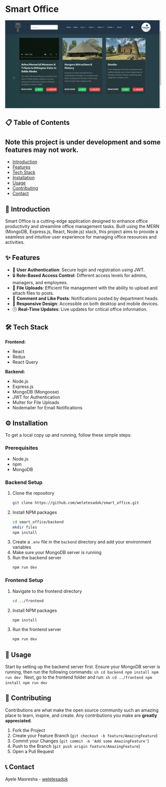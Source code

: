 # Smart Office

![Office](./frontend/src/assets/view.png)

## 📋 Table of Contents

## Note this project is under development and some features may not work.

- [Introduction](#introduction)
- [Features](#features)
- [Tech Stack](#tech-stack)
- [Installation](#installation)
- [Usage](#usage)
- [Contributing](#contributing)
- [Contact](#contact)

## 📝 Introduction

Smart Office is a cutting-edge application designed to enhance office productivity and streamline office management tasks. Built using the MERN (MongoDB, Express.js, React, Node.js) stack, this project aims to provide a seamless and intuitive user experience for managing office resources and activities.

## ✨ Features

- 🔐 **User Authentication**: Secure login and registration using JWT.
- 🔒 **Role-Based Access Control**: Different access levels for admins, managers, and employees.
- 📁 **File Uploads**: Efficient file management with the ability to upload and attach files to posts.
- 📧 **Comment and Like Posts**: Notifications posted by department heads.
- 📱 **Responsive Design**: Accessible on both desktop and mobile devices.
- 🕒 **Real-Time Updates**: Live updates for critical office information.

## 🛠 Tech Stack

**Frontend:**

- React
- Redux
- React Query

**Backend:**

- Node.js
- Express.js
- MongoDB (Mongoose)
- JWT for Authentication
- Multer for File Uploads
- Nodemailer for Email Notifications

## ⚙️ Installation

To get a local copy up and running, follow these simple steps:

### Prerequisites

- Node.js
- npm
- MongoDB

### Backend Setup

1. Clone the repository
   ```sh
   git clone https://github.com/weletesadok/smart_office.git
   ```
2. Install NPM packages
   ```sh
   cd smart_office/backend
   mkdir files
   npm install
   ```
3. Create a `.env` file in the `backend` directory and add your environment variables
4. Make sure your MongoDB server is running
5. Run the backend server
   ```sh
   npm run dev
   ```

### Frontend Setup

1. Navigate to the frontend directory
   ```sh
   cd ../frontend
   ```
2. Install NPM packages
   ```sh
   npm install
   ```
3. Run the frontend server
   ```sh
   npm run dev
   ```

## 📖 Usage

Start by setting up the backend server first. Ensure your MongoDB server is running, then run the following commands:
`sh
    cd backend
    npm install
    npm run dev
    `
Next, go to the frontend folder and run:
`sh
    cd ../frontend
    npm install
    npm run dev
    `

## 🤝 Contributing

Contributions are what make the open source community such an amazing place to learn, inspire, and create. Any contributions you make are **greatly appreciated**.

1. Fork the Project
2. Create your Feature Branch (`git checkout -b feature/AmazingFeature`)
3. Commit your Changes (`git commit -m 'Add some AmazingFeature'`)
4. Push to the Branch (`git push origin feature/AmazingFeature`)
5. Open a Pull Request

## 📞 Contact

Ayele Masresha - [weletesadok](https://ayelemasresha.netlify.app)
